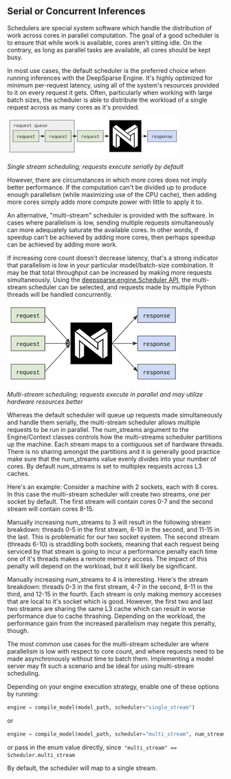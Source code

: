 <!--
Copyright (c) 2021 - present / Neuralmagic, Inc. All Rights Reserved.

Licensed under the Apache License, Version 2.0 (the "License");
you may not use this file except in compliance with the License.
You may obtain a copy of the License at

   http://www.apache.org/licenses/LICENSE-2.0

Unless required by applicable law or agreed to in writing,
software distributed under the License is distributed on an "AS IS" BASIS,
WITHOUT WARRANTIES OR CONDITIONS OF ANY KIND, either express or implied.
See the License for the specific language governing permissions and
limitations under the License.
-->

## Serial or Concurrent Inferences

Schedulers are special system software which handle the distribution of work across cores in parallel computation. The goal of a good scheduler is to ensure that while work is available, cores aren’t sitting idle. On the contrary, as long as parallel tasks are available, all cores should be kept busy. 

In most use cases, the default scheduler is the preferred choice when running inferences with the DeepSparse Engine. It's highly optimized for minimum per-request latency, using all of the system's resources provided to it on every request it gets. Often, particularly when working with large batch sizes, the scheduler is able to distribute the workload of a single request across as many cores as it's provided.

<img src="https://raw.githubusercontent.com/neuralmagic/deepsparse/main/docs/source/single-stream.png" alt="single stream diagram" />

_Single stream scheduling; requests execute serially by default_

However, there are circumstances in which more cores does not imply better performance. If the computation can't be divided up to produce enough parallelism (while maximizing use of the CPU cache), then adding more cores simply adds more compute power with little to apply it to.

An alternative, "multi-stream" scheduler is provided with the software. In cases where parallelism is low, sending multiple requests simultaneously can more adequately saturate the available cores. In other words, if speedup can't be achieved by adding more cores, then perhaps speedup can be achieved by adding more work.

If increasing core count doesn't decrease latency, that's a strong indicator that parallelism is low in your particular model/batch-size combination. It may be that total throughput can be increased by making more requests simultaneously. Using the [deepsparse.engine.Scheduler API,](https://docs.neuralmagic.com/deepsparse/api/deepsparse.html) the multi-stream scheduler can be selected, and requests made by multiple Python threads will be handled concurrently.

<img src="https://raw.githubusercontent.com/neuralmagic/deepsparse/main/docs/source/multi-stream.png" alt="multi stream diagram" />

_Multi-stream scheduling; requests execute in parallel and may utilize hardware resources better_

Whereas the default scheduler will queue up requests made simultaneously and handle them serially, the multi-stream scheduler allows multiple requests to be run in parallel. The num_streams argument to the Engine/Context classes controls how the multi-streams scheduler partitions up the machine. Each stream maps to a contiguous set of hardware threads. There is no sharing amongst the partitions and it is generally good practice make sure that the num_streams value evenly divides into your number of cores. By default num_streams is set to multiplex requests across L3 caches.

Here's an example: Consider a machine with 2 sockets, each with 8 cores. In this case the multi-stream scheduler will create two streams, one per socket by default. The first stream will contain cores 0-7 and the second stream will contain cores 8-15.

Manually increasing num_streams to 3 will result in the following stream breakdown: threads 0-5 in the first stream, 6-10 in the second, and 11-15 in the last. This is problematic for our two socket system. The second stream (threads 6-10) is straddling both sockets, meaning that each request being serviced by that stream is going to incur a performance penalty each time one of it's threads makes a remote memory access. The impact of this penalty will depend on the workload, but it will likely be significant.

Manually increasing num_streams to 4 is interesting. Here's the stream breakdown: threads 0-3 in the first stream, 4-7 in the second, 8-11 in the third, and 12-15 in the fourth. Each stream is only making memory accesses that are local to it's socket which is good. However, the first two and last two streams are sharing the same L3 cache which can result in worse performance due to cache thrashing. Depending on the workload, the performance gain from the increased parallelism may negate this penalty, though.

The most common use cases for the multi-stream scheduler are where parallelism is low with respect to core count, and where requests need to be made asynchronously without time to batch them. Implementing a model server may fit such a scenario and be ideal for using multi-stream scheduling.

Depending on your engine execution strategy, enable one of these options by running:

```python
engine = compile_model(model_path, scheduler="single_stream")
```

or

```python
engine = compile_model(model_path, scheduler="multi_stream", num_streams=None) # None is the default
```

or pass in the enum value directly, since` "multi_stream" == Scheduler.multi_stream`

By default, the scheduler will map to a single stream.
